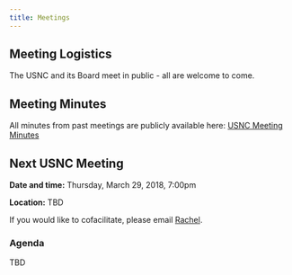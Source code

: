 ```yaml
---
title: Meetings
---
```


## Meeting Logistics

The USNC and its Board meet in public - all are welcome to come.

## Meeting Minutes

All minutes from past meetings are publicly available here: [USNC Meeting Minutes](https://drive.google.com/open?id=1cYUa0aivIIH-yvfJe61SUdinDMtkb1WO)

## Next USNC Meeting

**Date and time:** Thursday, March 29, 2018, 7:00pm

**Location:** TBD

If you would like to cofacilitate, please email [Rachel](mailto:rachjweil@gmail.com).

### Agenda

TBD
